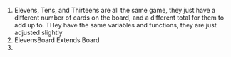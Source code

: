 1) Elevens, Tens, and Thirteens are all the same game, they just have a different number of cards on the board, and a different total for them to add up to. THey have the same variables and functions, they are just adjusted slightly
2) ElevensBoard Extends Board
3)